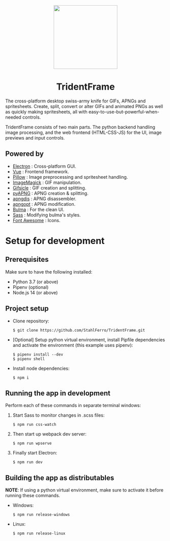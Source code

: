 <div align="center">
  <a href="https://stahlferro.netlify.app/softwares/tridentframe">
    <img width="200" height="200" src="https://stahlferro.netlify.app/logos/TridentFrame_logo.svg">
  </a>
  <h1>TridentFrame</h1>
</div>

The cross-platform desktop swiss-army knife for GIFs, APNGs and spritesheets. Create, split, convert or alter GIFs and animated PNGs as well as quickly making spritesheets, all with easy-to-use-but-powerful-when-needed controls.

TridentFrame consists of two main parts. The python backend handling image processing, and the web frontend (HTML-CSS-JS) for the UI, image previews and input controls.

## Powered by

* [Electron](https://electronjs.org/) : Cross-platform GUI.
* [Vue](https://vuejs.org/) : Frontend framework.
* [Pillow](https://python-pillow.org/) : Image preprocessing and spritesheet handling.
* [ImageMagick](https://imagemagick.org/index.php) : GIF manipulation.
* [Gifsicle](https://www.lcdf.org/gifsicle/) : GIF creation and splitting.
* [pyAPNG](https://github.com/eight04/pyAPNG) : APNG creation & splitting.
* [apngdis](http://apngdis.sourceforge.net/) : APNG disassembler.
* [apngopt](https://sourceforge.net/projects/apng/files/APNG_Optimizer/) : APNG modification.
* [Bulma](https://bulma.io/) : For the clean UI.
* [Sass](https://sass-lang.com/) : Modifying bulma's styles.
* [Font Awesome](https://fontawesome.com/) : Icons.

# Setup for development

## Prerequisites

Make sure to have the following installed:

* Python 3.7 (or above)
* Pipenv (optional)
* Node.js 14 (or above)


## Project setup

* Clone repository:

    ```
    $ git clone https://github.com/StahlFerro/TridentFrame.git
    ```

* [Optional] Setup python virtual environment, install Pipfile dependencies and activate the environment (this example uses pipenv):

    ```
    $ pipenv install --dev
    $ pipenv shell
    ```

* Install node dependencies:

    ```
    $ npm i
    ```

## Running the app in development

Perform each of these commands in separate terminal windows:

1. Start Sass to monitor changes in .scss files:

    ```
    $ npm run css-watch
    ```
  
2. Then start up webpack dev server:

    ```
    $ npm run wpserve
    ```

3. Finally start Electron:

    ```
    $ npm run dev
    ```


## Building the app as distributables

**NOTE**: If using a python virtual environment, make sure to activate it before running these commands.

* Windows:

    ```
    $ npm run release-windows
  ```

* Linux:

    ```
    $ npm run release-linux
    ```
